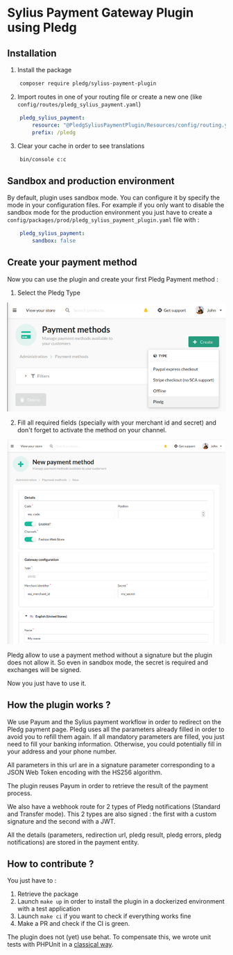 # Sylius Payment Gateway Plugin using Pledg

## Installation

1. Install the package
   
```bash
    composer require pledg/sylius-payment-plugin
```

2. Import routes in one of your routing file or create a new one (like `config/routes/pledg_sylius_payment.yaml`)

```yaml
    pledg_sylius_payment:
        resource: "@PledgSyliusPaymentPlugin/Resources/config/routing.yml"
        prefix: /pledg
```

3. Clear your cache in order to see translations

```bash
    bin/console c:c
```

## Sandbox and production environment

By default, plugin uses sandbox mode. You can configure it by specify the mode in your configuration files.
For example if you only want to disable the sandbox mode for the production environment you just have to create a `config/packages/prod/pledg_sylius_payment_plugin.yaml` file with : 
    
```yaml
    pledg_sylius_payment:
        sandbox: false
```

## Create your payment method

Now you can use the plugin and create your first Pledg Payment method :

1. Select the Pledg Type 

![](docs/images/step1.png)

2. Fill all required fields (specially with your merchant id and secret) and don't forget to activate the method on your channel.

![](docs/images/step2.png)

Pledg allow to use a payment method without a signature but the plugin does not allow it. 
So even in sandbox mode, the secret is required and exchanges will be signed.

Now you just have to use it.


## How the plugin works ?

We use Payum and the Sylius payment workflow in order to redirect on the Pledg payment page.
Pledg uses all the parameters already filled in order to avoid you to refill them again.
If all mandatory parameters are filled, you just need to fill your banking information.
Otherwise, you could potentially fill in your address and your phone number.

All parameters in this url are in a signature parameter corresponding to a JSON Web Token encoding with the HS256 algorithm.

The plugin reuses Payum in order to retrieve the result of the payment process.

We also have a webhook route for 2 types of Pledg notifications (Standard and Transfer mode).
This 2 types are also signed : the first with a custom signature and the second with a JWT.

All the details (parameters, redirection url, pledg result, pledg errors, pledg notifications) are stored in the payment entity.

## How to contribute ?

You just have to : 
1. Retrieve the package
2. Launch `make up` in order to install the plugin in a dockerized environment with a test application
3. Launch `make ci` if you want to check if everything works fine
4. Make a PR and check if the CI is green.

The plugin does not (yet) use behat. To compensate this, we wrote unit tests with PHPUnit in a [classical way](https://github.com/testdouble/contributing-tests/wiki/Detroit-school-TDD). 

